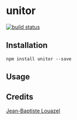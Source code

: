 # unitor



[![build status](https://secure.travis-ci.org/jlouazel/unitor.png)](http://travis-ci.org/jlouazel/unitor)

## Installation

```
npm install unitor --save
```

## Usage

## Credits
[Jean-Baptiste Louazel](https://github.com/jlouazel/)
